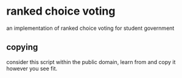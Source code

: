 # ranked choice voting

an implementation of ranked choice voting for student government

## copying

consider this script within the public domain, learn from and copy it however
you see fit.
